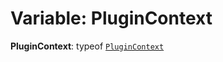 # Variable: PluginContext

**PluginContext**: typeof [`PluginContext`](/auto-docs/free-layout-editor/variables/PluginContext-1.md)
